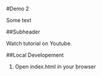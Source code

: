 #Demo 2

Some text

##Subheader

Watch tutorial on Youtube.

##Local Developement

1. Open index.html in your browser
